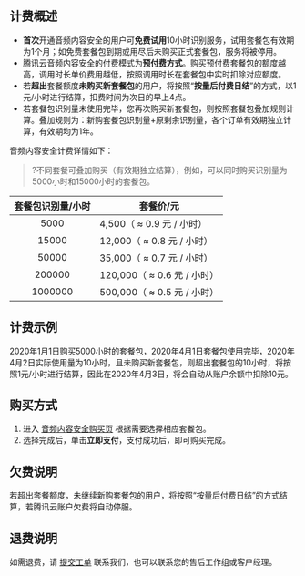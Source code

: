 

## 计费概述

- **首次**开通音频内容安全的用户可**免费试用**10小时识别服务，试用套餐包有效期为1个月；如免费套餐包到期或用尽后未购买正式套餐包，服务将被停用。
- 腾讯云音频内容安全的付费模式为**预付费方式**。购买预付费套餐包的额度越高，调用时长单价费用越低，按照调用时长在套餐包中实时扣除对应额度。
- 若**超出**套餐额度**未购买新套餐包**的用户，将按照“**按量后付费日结**”的方式，以1元/小时进行结算，扣费时间为次日的早上4点。
- 若套餐包识别量未使用完毕，您再次购买新套餐包，则按照套餐包叠加规则计算。叠加规则为：新购套餐包识别量+原剩余识别量，各个订单有效期独立计算，有效期均为1年。

音频内容安全计费详情如下：
>?不同套餐可叠加购买（有效期独立结算），例如，可以同时购买识别量为5000小时和15000小时的套餐包。

| 套餐包识别量/小时 | 套餐价/元 | 
| :---------------: | ----------- | 
|       5000        | 4,500（ ≈ 0.9 元 / 小时）        |  
|       15000       | 12,000（ ≈ 0.8 元 / 小时）       |                                                              
|       50000       | 35,000（ ≈ 0.7 元 / 小时）        |                                                              
|      200000       | 120,000（ ≈ 0.6 元 / 小时）       |                                                              
|      1000000      | 500,000（ ≈ 0.5 元 / 小时）           |         

## 计费示例
2020年1月1日购买5000小时的套餐包，2020年4月1日套餐包使用完毕，2020年4月2日实际使用量为10小时，且未购买新套餐包，则超出套餐包的10小时，将按照1元/小时进行结算，因此在2020年4月3日，将会自动从账户余额中扣除10元。

## 购买方式
1. 进入 [音频内容安全购买页](https://buy.cloud.tencent.com/cms?type=ams) 根据需要选择相应套餐包。
2. 选择完成后，单击**立即支付**，支付成功后，即可购买完成。





## 欠费说明

若超出套餐额度，未继续新购套餐包的用户，将按照“按量后付费日结”的方式结算，若腾讯云账户欠费将自动停服。

## 退费说明

如需退费，请 [提交工单](https://console.cloud.tencent.com/workorder/category?level1_id=517&level2_id=727&source=0&data_title=%E5%85%B6%E4%BB%96%E8%85%BE%E8%AE%AF%E4%BA%91%E4%BA%A7%E5%93%81&level3_id=728&radio_title=%E5%8A%9F%E8%83%BD%E5%92%A8%E8%AF%A2&queue=3026&scene_code=17783&step=2) 联系我们，也可以联系您的售后工作组或客户经理。




